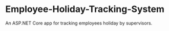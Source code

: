 # Employee-Holiday-Tracking-System
An ASP.NET Core app for tracking employees holiday by supervisors.
